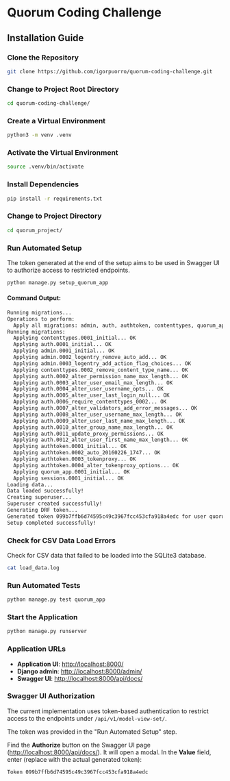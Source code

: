 # Quorum Coding Challenge

## Installation Guide

### Clone the Repository
```sh
git clone https://github.com/igorpuorro/quorum-coding-challenge.git
```

### Change to Project Root Directory
```sh
cd quorum-coding-challenge/
```

### Create a Virtual Environment
```sh
python3 -m venv .venv
```

### Activate the Virtual Environment
```sh
source .venv/bin/activate
```

### Install Dependencies
```sh
pip install -r requirements.txt
```

### Change to Project Directory
```sh
cd quorum_project/
```

### Run Automated Setup
The token generated at the end of the setup aims to be used in Swagger UI to authorize access to restricted endpoints.
```sh
python manage.py setup_quorum_app
```

#### Command Output:
```sh
Running migrations...
Operations to perform:
  Apply all migrations: admin, auth, authtoken, contenttypes, quorum_app, sessions
Running migrations:
  Applying contenttypes.0001_initial... OK
  Applying auth.0001_initial... OK
  Applying admin.0001_initial... OK
  Applying admin.0002_logentry_remove_auto_add... OK
  Applying admin.0003_logentry_add_action_flag_choices... OK
  Applying contenttypes.0002_remove_content_type_name... OK
  Applying auth.0002_alter_permission_name_max_length... OK
  Applying auth.0003_alter_user_email_max_length... OK
  Applying auth.0004_alter_user_username_opts... OK
  Applying auth.0005_alter_user_last_login_null... OK
  Applying auth.0006_require_contenttypes_0002... OK
  Applying auth.0007_alter_validators_add_error_messages... OK
  Applying auth.0008_alter_user_username_max_length... OK
  Applying auth.0009_alter_user_last_name_max_length... OK
  Applying auth.0010_alter_group_name_max_length... OK
  Applying auth.0011_update_proxy_permissions... OK
  Applying auth.0012_alter_user_first_name_max_length... OK
  Applying authtoken.0001_initial... OK
  Applying authtoken.0002_auto_20160226_1747... OK
  Applying authtoken.0003_tokenproxy... OK
  Applying authtoken.0004_alter_tokenproxy_options... OK
  Applying quorum_app.0001_initial... OK
  Applying sessions.0001_initial... OK
Loading data...
Data loaded successfully!
Creating superuser...
Superuser created successfully!
Generating DRF token...
Generated token 099b7ffb6d74595c49c3967fcc453cfa918a4edc for user quorum
Setup completed successfully!
```

### Check for CSV Data Load Errors
Check for CSV data that failed to be loaded into the SQLite3 database.
```sh
cat load_data.log
```

### Run Automated Tests
```sh
python manage.py test quorum_app
```

### Start the Application
```sh
python manage.py runserver
```

### Application URLs
- **Application UI**: [http://localhost:8000/](http://localhost:8000/)
- **Django admin**: [http://localhost:8000/admin/](http://localhost:8000/admin/)
- **Swagger UI**: [http://localhost:8000/api/docs/](http://localhost:8000/api/docs/)

### Swagger UI Authorization
The current implementation uses token-based authentication to restrict access to the endpoints under `/api/v1/model-view-set/`.

The token was provided in the "Run Automated Setup" step.

Find the **Authorize** button on the Swagger UI page ([http://localhost:8000/api/docs/](http://localhost:8000/api/docs/)). It will open a modal. In the **Value** field, enter (replace with the actual generated token):
```
Token 099b7ffb6d74595c49c3967fcc453cfa918a4edc
```
